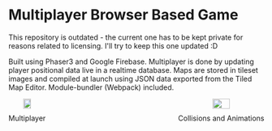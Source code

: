 # Multiplayer Browser Based Game

This repository is outdated - the current one has to be kept private for reasons related to licensing.  I'll try to keep this one updated :D

Built using Phaser3 and Google Firebase.  Multiplayer is done by updating player positional data live in a realtime database.  Maps are stored in tileset images and compiled at launch using JSON data exported from the Tiled Map Editor.  Module-bundler (Webpack) included.

<div align="center">
  <div style="display:flex;justify-content:space-between;align-items:center;">
    <div style="text-align:center;">
      <img src="https://cdn.discordapp.com/attachments/615036295932280834/1069658460318355458/multiplayer.gif" style="width:45%;height:auto;">
      <p style="margin-top:10px;">Multiplayer</p>
    </div>
    <div style="text-align:center;">
      <img src="https://cdn.discordapp.com/attachments/615036295932280834/1069658459907305602/collisions.gif" style="width:45%;height:auto;">
      <p style="margin-top:10px;">Collisions and Animations</p>
    </div>
  </div>
</div>

